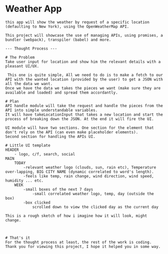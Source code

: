 # Weather App

    this app will show the weather by request of a specific location (defaulting to New York), using the OpenWeatherMap API.

    This project will showcase the use of managing APIs, using promises, a bundler (webpack), transpiler (babel) and more.

    --- Thought Process ---

    # The Problem
    Take user input for location and show him the relevant details with a pleasant UI/UX.

     This one is quite simple, All we need to do is to make a fetch to our API with the wanted location (provided by the user) to get a JSON with all the data we want.
    Once we have the data we takes the pieces we want (make sure they are available and loaded) and spread them accordantly.

    # Plan
    API handle module will take the request and handle the pieces from the API into simple understandable variables.
    It will have takeLocationInput that takes a new location and start the process of breaking down the JSON. At the end it will fire the UI.

    UI module will have two sections. One section for the element that don't rely on the API (can even make placeholder elements).
    Second section for handling the APIs UI.

    # Little UI template
    HEADER
        - logo, c/f, search, social
    MAIN
        TODAY
            -relevant weather logo (clouds, sun, rain etc), Temperature over-lapping, BIG CITY NAME (dynamic correlated to word's length).
            -feels like temp, rain change, wind direction, wind speed, humidity ... etc.
        WEEK
            -small boxes of the next 7 days
                -small correlated weather logo, temp, day (outside the box)
            -box clicked
                scrolled down to view the clicked day as the current day

    This is a rough sketch of how i imagine how it will look, might change.



    # That's it
    For the thought process at least, the rest of the work is coding.
    Thank you for viewing this project, I hope it helped you in some way.
